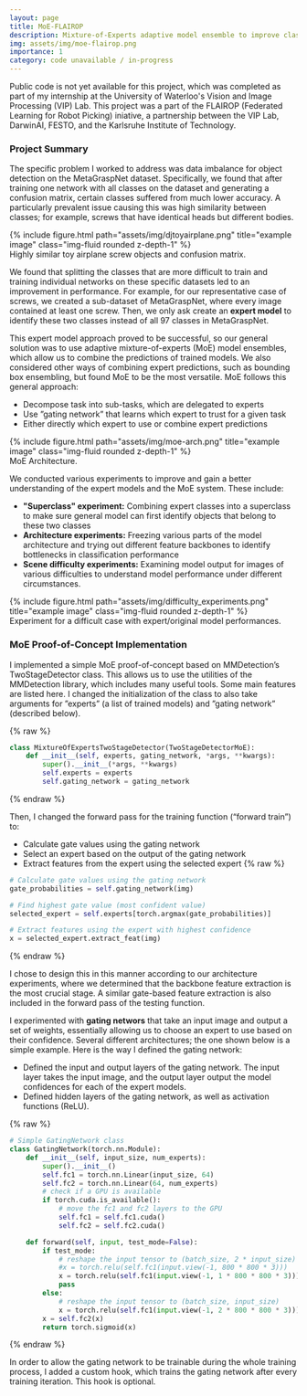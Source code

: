 ```yaml
---
layout: page
title: MoE-FLAIROP
description: Mixture-of-Experts adaptive model ensemble to improve classification for similar objects.
img: assets/img/moe-flairop.png
importance: 1
category: code unavailable / in-progress
---
```


Public code is not yet available for this project, which was completed as part of my internship at the University of Waterloo's Vision and Image Processing (VIP) Lab. This project was a part of the FLAIROP (Federated Learning for Robot Picking) iniative, a partnership between the VIP Lab, DarwinAI, FESTO, and the Karlsruhe Institute of Technology.

### Project Summary

The specific problem I worked to address was data imbalance for object detection on the MetaGraspNet dataset. Specifically, we found that after training one network with all classes on the dataset and generating a confusion matrix, certain classes suffered from much lower accuracy. A particularly prevalent issue causing this was high similarity between classes; for example, screws that have identical heads but different bodies.

<div class="row">
    <div class="col-sm mt-3 mt-md-0">
        {% include figure.html path="assets/img/djtoyairplane.png" title="example image" class="img-fluid rounded z-depth-1" %}
    </div>
</div>
<div class="caption">
    Highly similar toy airplane screw objects and confusion matrix.
</div>

We found that splitting the classes that are more difficult to train and training individual networks on these specific datasets led to an improvement in performance. For example, for our representative case of screws, we created a sub-dataset of MetaGraspNet, where every image contained at least one screw. Then, we only ask create an **expert model** to identify these two classes instead of all 97 classes in MetaGraspNet.

This expert model approach proved to be successful, so our general solution was to use adaptive mixture-of-experts (MoE) model ensembles, which allow us to combine the predictions of trained models. We also considered other ways of combining expert predictions, such as bounding box ensembling, but found MoE to be the most versatile. MoE follows this general approach:
- Decompose task into sub-tasks, which are delegated to experts
- Use ”gating network” that learns which expert to trust for a given task
- Either directly which expert to use or combine expert predictions

<div class="row justify-content-sm-center">
    <div class="col-sm-8 mt-3 mt-md-0">
        {% include figure.html path="assets/img/moe-arch.png" title="example image" class="img-fluid rounded z-depth-1" %}
    </div>
</div>
<div class="caption">
    MoE Architecture.
</div>

We conducted various experiments to improve and gain a better understanding of the expert models and the MoE system. These include:
- **"Superclass" experiment:** Combining expert classes into a superclass to make sure general model can first identify objects that belong to these two classes
- **Architecture experiments:** Freezing various parts of the model architecture and trying out different feature backbones to identify bottlenecks in classification performance
- **Scene difficulty experiments:** Examining model output for images of various difficulties to understand model performance under different circumstances.


<div class="row">
    <div class="col-sm mt-3 mt-md-0">
        {% include figure.html path="assets/img/difficulty_experiments.png" title="example image" class="img-fluid rounded z-depth-1" %}
    </div>
</div>
<div class="caption">
    Experiment for a difficult case with expert/original model performances.
</div>

### MoE Proof-of-Concept Implementation

I implemented a simple MoE proof-of-concept based on MMDetection’s TwoStageDetector class. This allows us to use the utilities of the MMDetection library, which includes many useful tools. Some main features are listed here.
I changed the initialization of the class to also take arguments for ”experts” (a list of trained
models) and ”gating network” (described below).

{% raw %}
```python
class MixtureOfExpertsTwoStageDetector(TwoStageDetectorMoE):
    def __init__(self, experts, gating_network, *args, **kwargs):
        super().__init__(*args, **kwargs)
        self.experts = experts
        self.gating_network = gating_network
```
{% endraw %}

Then, I changed the forward pass for the training function (“forward train”) to:
- Calculate gate values using the gating network
- Select an expert based on the output of the gating network
- Extract features from the expert using the selected expert
{% raw %}
```python
# Calculate gate values using the gating network
gate_probabilities = self.gating_network(img)

# Find highest gate value (most confident value)
selected_expert = self.experts[torch.argmax(gate_probabilities)]

# Extract features using the expert with highest confidence
x = selected_expert.extract_feat(img)
```
{% endraw %}

I chose to design this in this manner according to our architecture experiments, where we determined that the backbone feature extraction is the most crucial stage. A similar gate-based feature extraction is also included in the forward pass of the testing function.

I experimented with **gating networs** that take an input image and output a set of weights, essentially allowing us to choose an expert to use based on their confidence. Several different architectures; the one shown below is a simple example. Here is the way I defined the gating network:
- Defined the input and output layers of the gating network. The input layer takes the input
image, and the output layer output the model confidences for each of the expert models.
- Defined hidden layers of the gating network, as well as activation functions (ReLU).

{% raw %}
```python
# Simple GatingNetwork class
class GatingNetwork(torch.nn.Module):
    def __init__(self, input_size, num_experts):
        super().__init__()
        self.fc1 = torch.nn.Linear(input_size, 64)
        self.fc2 = torch.nn.Linear(64, num_experts)
        # check if a GPU is available
        if torch.cuda.is_available():
            # move the fc1 and fc2 layers to the GPU
            self.fc1 = self.fc1.cuda()
            self.fc2 = self.fc2.cuda()

    def forward(self, input, test_mode=False):
        if test_mode:
            # reshape the input tensor to (batch_size, 2 * input_size)
            #x = torch.relu(self.fc1(input.view(-1, 800 * 800 * 3)))
            x = torch.relu(self.fc1(input.view(-1, 1 * 800 * 800 * 3)))
            pass
        else:
            # reshape the input tensor to (batch_size, input_size)
            x = torch.relu(self.fc1(input.view(-1, 2 * 800 * 800 * 3)))
        x = self.fc2(x)
        return torch.sigmoid(x)
```
{% endraw %}

In order to allow the gating network to be trainable during the whole training process, I added a custom hook, which trains the gating network after every training iteration. This hook is optional.
